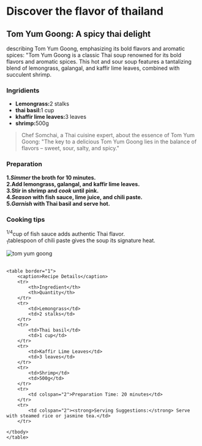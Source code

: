 <!DOCTYPE html>
<html lang="en">

<head>
<meta charset="UTF 8">
<title>Taste of Travel</title>
<meta name="embark on a culinary adventure with  taste of travel, exploring global flavor recipe.">
</head>

<h1>Discover the flavor of thailand</h1>
<h2>Tom Yum Goong: A spicy thai delight</h2>
<p>describing Tom Yum Goong, emphasizing its
bold flavors and aromatic spices: "Tom Yum Goong is a classic Thai soup
renowned for its bold flavors and aromatic spices. This hot and sour soup
features a tantalizing blend of lemongrass, galangal, and kaffir lime
leaves, combined with succulent shrimp.</p>

<h3>Ingridients</h3>
<ul><li>
    <strong>Lemongrass:</strong>2 stalks</li><li>
    <strong>thai basil:</strong>1 cup</li><li>
    <strong>khaffir lime leaves:</strong>3 leaves</li><li>
    <strong>shrimp:</strong>500g</li></ul>

<blockquote>Chef Somchai, a
Thai cuisine expert, about the essence of Tom Yum Goong: "The key to a
delicious Tom Yum Goong lies in the balance of flavors – sweet, sour,
salty, and spicy."</blockquote>

<h3>Preparation</h3>
<strong>1.<em>Simmer</em> the broth for 10 minutes.</strong><br>
<strong>2.Add lemongrass, galangal, and kaffir lime leaves.</strong><br>
<strong>3.Stir in shrimp and <em>cook</em> until pink.</strong><br>
<strong>4.<em>Season</em> with fish sauce, lime juice, and chili paste.</strong><br>
<strong>5.<em>Garnish</em> with Thai basil and serve hot.</strong>
<h3>Cooking tips</h3><p>
<sup>1/4</sup>cup of fish sauce adds authentic Thai flavor.<br>
<sub>1</sub>tablespoon of chili paste gives the soup its signature heat.<br></p>
<img src="https://edube.org/uploads/media/default/0001/04/thai-soup.jpg" alt ="tom yum goong"/>
<br><br>

<!-- Recipe Table -->
    <table border="1">
        <caption>Recipe Details</caption>
        <tr>
            <th>Ingredient</th>
            <th>Quantity</th>
        </tr>
        <tr>
            <td>Lemongrass</td>
            <td>2 stalks</td>
        </tr>
        <tr>
            <td>Thai basil</td>
            <td>1 cup</td>
        </tr>
        <tr>
            <td>Kaffir Lime Leaves</td>
            <td>3 leaves</td>
        </tr>
        <tr>
            <td>Shrimp</td>
            <td>500g</td>
        </tr>
        <tr>
            <td colspan="2">Preparation Time: 20 minutes</td>
        </tr>
        <tr>
            <td colspan="2"><strong>Serving Suggestions:</strong> Serve with steamed rice or jasmine tea.</td>
        </tr>
    
    </tbody>
    </table>
    
</body>
</html>
